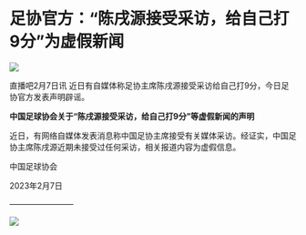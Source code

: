 # 足协官方：“陈戌源接受采访，给自己打9分”为虚假新闻

![](https://inews.gtimg.com/news_bt/Oq9mMnvk8MI1MfUcZyIaiAtA_Lj__7zN58rlBVhDAaJq0AA/1000)

直播吧2月7日讯 近日有自媒体称足协主席陈戌源接受采访给自己打9分，今日足协官方发表声明辟谣。

**中国足球协会关于“陈戌源接受采访，给自己打9分”等虚假新闻的声明**

近日，有网络自媒体发表消息称中国足协主席接受有关媒体采访。经证实，中国足协主席陈戌源近期未接受过任何采访，相关报道内容为虚假信息。

中国足球协会

2023年2月7日

————————

![](https://inews.gtimg.com/news_bt/OnRSJEuQwjoMrj8U3GZ1VTgc4CimZmdBipxIPeggxr3ysAA/1000)

